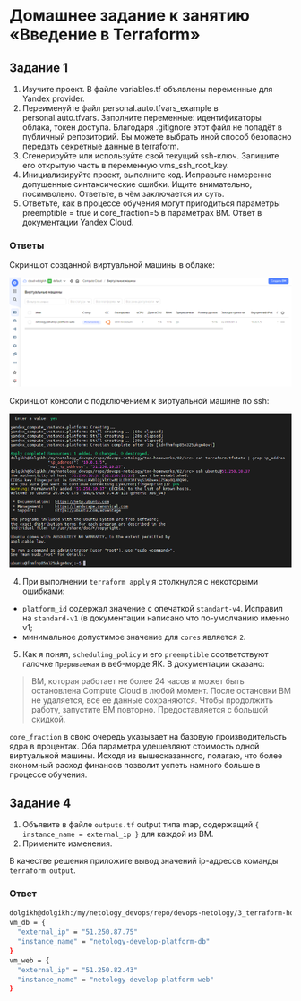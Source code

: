 # Домашнее задание к занятию «Введение в Terraform»

## Задание 1

1. Изучите проект. В файле variables.tf объявлены переменные для Yandex provider.
2. Переименуйте файл personal.auto.tfvars_example в personal.auto.tfvars. Заполните переменные: идентификаторы облака, токен доступа. Благодаря .gitignore этот файл не попадёт в публичный репозиторий. Вы можете выбрать иной способ безопасно передать секретные данные в terraform.
3. Сгенерируйте или используйте свой текущий ssh-ключ. Запишите его открытую часть в переменную vms_ssh_root_key.
4. Инициализируйте проект, выполните код. Исправьте намеренно допущенные синтаксические ошибки. Ищите внимательно, посимвольно. Ответьте, в чём заключается их суть.
5. Ответьте, как в процессе обучения могут пригодиться параметры preemptible = true и core_fraction=5 в параметрах ВМ. Ответ в документации Yandex Cloud.

### Ответы

Скриншот созданной виртуальной машины в облаке:

![task_2_1](img/task_2_1.png)

Скриншот консоли с подключением к виртуальной машине по ssh:

![task_2_2](img/task_2_2.png)

4. При выполнении `terraform apply` я столкнулся с некоторыми ошибками:
- `platform_id` содержал значение с опечаткой `standart-v4`. Исправил на `standard-v1` (в документации написано что по-умолчанию именно v1;
- минимальное допустимое значение для `cores` является `2`.

5. Как я понял, `scheduling_policy` и его `preemptible` соответствуют галочке `Прерываемая` в веб-морде ЯК. В документации сказано:
> ВМ, которая работает не более 24 часов и может быть остановлена Compute Cloud в любой момент. После остановки ВМ не удаляется, все ее данные сохраняются. Чтобы продолжить работу, запустите ВМ повторно. Предоставляется с большой скидкой.

`core_fraction` в свою очередь указывает на базовую производительсть ядра в процентах. Оба параметра удешевляют стоимость одной виртуальной машины. 
Исходя из вышесказанного, полагаю, что более экономный расход финансов позволит успеть намного больше в процессе обучения.

## Задание 4

1. Объявите в файле `outputs.tf` output типа map, содержащий `{ instance_name = external_ip }` для каждой из ВМ.
2. Примените изменения.

В качестве решения приложите вывод значений ip-адресов команды `terraform output`.

### Ответ

```bash
dolgikh@dolgikh:/my/netology_devops/repo/devops-netology/3_terraform-homeworks/tf_02/src> terraform output
vm_db = {
  "external_ip" = "51.250.87.75"
  "instance_name" = "netology-develop-platform-db"
}
vm_web = {
  "external_ip" = "51.250.82.43"
  "instance_name" = "netology-develop-platform-web"
}
```



